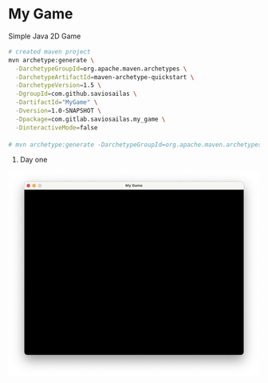 # My Game
Simple Java 2D Game

```bash
# created maven project
mvn archetype:generate \
  -DarchetypeGroupId=org.apache.maven.archetypes \
  -DarchetypeArtifactId=maven-archetype-quickstart \
  -DarchetypeVersion=1.5 \
  -DgroupId=com.github.saviosailas \
  -DartifactId="MyGame" \
  -Dversion=1.0-SNAPSHOT \
  -Dpackage=com.gitlab.saviosailas.my_game \
  -DinteractiveMode=false

# mvn archetype:generate -DarchetypeGroupId=org.apache.maven.archetypes -DarchetypeArtifactId=maven-archetype-quickstart -DarchetypeVersion=1.5
```

1. Day one

![Day 01 status screenshot](screenshot/day01.png)
